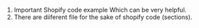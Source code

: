 <!--- Important Instruction --->
1. Important Shopify code example Which can be very helpful.
2. There are diiferent file for the sake of shopify code (sections).
<!-- Comment one -->